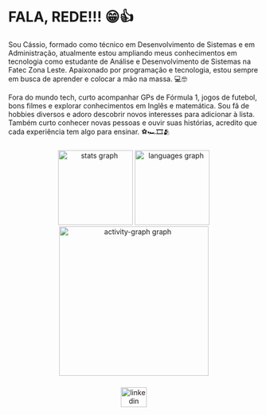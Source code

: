 <!-- <div>
  <img style="100%" src="https://capsule-render.vercel.app/api?type=waving&height=100&section=header&reversal=false&fontSize=70&fontColor=FFFFFF&fontAlign=50&fontAlignY=50&stroke=-&descSize=20&descAlign=50&descAlignY=50&theme=default"  />
</div> -->

###
<h1>FALA, REDE!!! 😁👍</h1>


<p align="left">Sou Cássio, formado como técnico em Desenvolvimento de Sistemas e em Administração, atualmente estou ampliando meus conhecimentos em tecnologia como estudante de Análise e Desenvolvimento de Sistemas na Fatec Zona Leste. Apaixonado por programação e tecnologia, estou sempre em busca de aprender e colocar a mão na massa. 💻🤓
</p>

<p align="left">Fora do mundo tech, curto acompanhar GPs de Fórmula 1, jogos de futebol, bons filmes e explorar conhecimentos em Inglês e matemática. Sou fã de hobbies diversos e adoro descobrir novos interesses para adicionar à lista. Também curto conhecer novas pessoas e ouvir suas histórias, acredito que cada experiência tem algo para ensinar. ⚽️🏎🎞🫂
</p>


<p> </p>
<p> </p>
<p> </p>

###

###
<div align="center">
  <img src="https://github-readme-stats.vercel.app/api?username=ricardocassio07&hide_title=false&hide_rank=false&show_icons=true&include_all_commits=true&count_private=true&disable_animations=false&theme=merko&locale=en&hide_border=false&order=1" height="150" alt="stats graph"  />
  <img src="https://github-readme-stats.vercel.app/api/top-langs?username=ricardocassio07&locale=en&hide_title=false&layout=compact&card_width=320&langs_count=5&theme=merko&hide_border=false&order=2" height="150" alt="languages graph"  />
  <img src="https://github-readme-activity-graph.vercel.app/graph?username=ricardocassio07&theme=merko&area=true&order=5" height="300" alt="activity-graph graph"  />
</div>

###

###
<div align="center">
  <a href="www.linkedin.com/in/cássio-ricardo-34b812322" target="_blank">
    <img src="https://raw.githubusercontent.com/maurodesouza/profile-readme-generator/master/src/assets/icons/social/linkedin/default.svg" width="52" height="40" alt="linkedin logo"  />
  </a>
</div>

###
